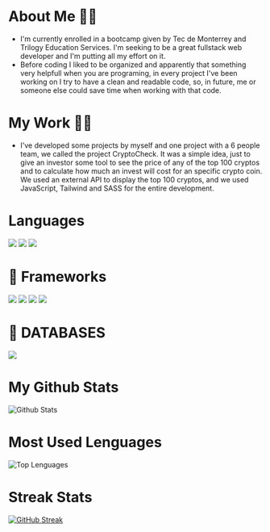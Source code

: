 

<!--
**AngelMond/AngelMond** is a ✨ _special_ ✨ repository because its `README.md` (this file) appears on your GitHub profile.

Here are some ideas to get you started:

- 🔭 I’m currently working on ...
- 🌱 I’m currently learning  ...
- 👯 I’m looking to collaborate on ...
- 🤔 I’m looking for help with ...
- 💬 Ask me about ...
- 📫 How to reach me: ...
- 😄 Pronouns: ...
- ⚡ Fun fact: ...
-->

# About Me 🧑‍💻
* I'm currently enrolled in a bootcamp given by Tec de Monterrey and Trilogy Education Services. I'm seeking to be a great fullstack web developer and I'm putting all my effort on it.
* Before coding I liked to be organized and apparently that something very helpfull when you are programing, in every project I've been working on I try to have a clean and readable code, so, in future, me or someone else could save time when working with that code.

# My Work 👨‍💻
* I've developed some projects by myself and one project with a 6 people team, we called the project CryptoCheck. It was a simple idea, just to give an investor some tool to see the price of any of the top 100 cryptos and to calculate how much an invest will cost for an specific crypto coin. We used an external API to display the top 100 cryptos, and we used JavaScript, Tailwind and SASS for the entire development.

# Languages
<!------------------------------------- LOGOS ------------------------------->
<!--HTML-->
<div style="display=flex flex-row flex-wrap ">
<img src="https://img.shields.io/badge/-HTML-e34f26?logo=html5&logoColor=fff">

<!--CSS-->
<img src="https://img.shields.io/badge/-CSS-1572B6?logo=css3&logoColor=fff">

<!--JAVASCRIPT-->
<img src="https://img.shields.io/badge/-JavaScript-F7DF1E?logo=javascript&logoColor=fff">

</div>

#  🚀 Frameworks

<div style="display=flex flex-row flex-wrap ">
<!--NodeJS-->
<img src="https://img.shields.io/badge/-Node.js-339933?logo=node.js&logoColor=fff">

<!--BOOTSTRAP-->
<img src="https://img.shields.io/badge/-Bootstrap-7952B3?logo=bootstrap&logoColor=fff">

<!--TAILWIND-->
<img src="https://img.shields.io/badge/-Tailwind-06B6D4?logo=tailwind&logoColor=fff">

<img src="https://img.shields.io/badge/-MySQL-003B57?logo=mysql&logoColor=fff">
</div>

# 💾 DATABASES

<div style="display=flex flex-row flex-wrap ">
<!--MySQL-->
<img src="https://img.shields.io/badge/-MySQL-003B57?logo=mysql&logoColor=fff">
</div>

# My Github Stats
![Github Stats](https://github-readme-stats.vercel.app/api?username=AngelMond&count_private=true&show_icons=true&theme=radical)


# Most Used Lenguages
![Top Lenguages](https://github-readme-stats.vercel.app/api/top-langs/?username=ANGELMOND&show_icons=true&theme=radical)


# Streak Stats
[![GitHub Streak](http://github-readme-streak-stats.herokuapp.com?user=AngelMond&theme=merko&date_format=M%20j%5B%2C%20Y%5D)](https://git.io/streak-stats)